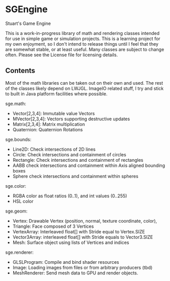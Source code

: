 SGEngine
========

Stuart's Game Engine

This is a work-in-progress library of math and rendering classes intended
for use in simple game or simulation projects. This is a learning project
for my own enjoyment, so I don't intend to release things until I feel that
they are somewhat stable, or at least useful. Many classes are subject to
change often. Please see the License file for licensing details.

Contents
--------

Most of the math libraries can be taken out on their own and used. The rest
of the classes likely depend on LWJGL. ImageIO related stuff, I try and stick
to built in Java platform facilities where possible.

sge.math:
 - Vector[2,3,4]: Immutable value Vectors
 - MVector[2,3,4]: Vectors supporting destructive updates
 - Matrix[2,3,4]: Matrix multiplication
 - Quaternion: Quaternion Rotations

sge.bounds:
 - Line2D: Check intersections of 2D lines
 - Circle: Check intersections and containment of circles
 - Rectangle: Check intersections and containment of rectangles
 - AABB check intersections and containment within Axis
   aligned bounding boxes
 - Sphere check intersections and containment within spheres

sge.color:
 - RGBA color as float ratios (0..1), and int values (0..255)
 - HSL color

sge.geom:
 - Vertex: Drawable Vertex (position, normal, texture coordinate,  color),
 - Triangle: Face composed of 3 Vertices
 - VertexArray: Interleaved float[] with Stride equal to Vertex.SIZE
 - Vector3Array: interleaved float[] with Stride equals to Vector3.SIZE
 - Mesh: Surface object using lists of Vertices and indices

sge.renderer:
 - GLSLProgram: Compile and bind shader resources
 - Image: Loading images from files or from arbitrary producers (tbd)
 - MeshRenderer: Send mesh data to GPU and render objects.
